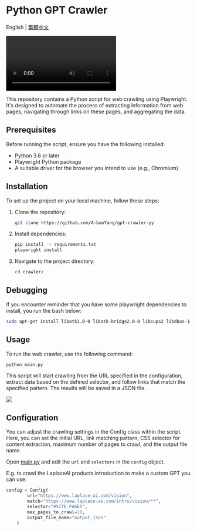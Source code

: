 # Python GPT Crawler
English | [繁體中文](README-zh.md)

<video controls>
  <source src="https://i.imgur.com/3MCopuM.mp4" type="video/mp4">
</video>

This repository contains a Python script for web crawling using Playwright. It's designed to automate the process of extracting information from web pages, navigating through links on these pages, and aggregating the data.

## Prerequisites

Before running the script, ensure you have the following installed:
- Python 3.6 or later
- Playwright Python package
- A suitable driver for the browser you intend to use (e.g., Chromium)

## Installation

To set up the project on your local machine, follow these steps:

1. Clone the repository:
   ```bash
   git clone https://github.com/A-baoYang/gpt-crawler-py
   ```
2. Install dependencies:
   ```bash
   pip install -r requirements.txt
   playwright install
   ```
3. Navigate to the project directory:
   ```bash
   cd crawler/
   ```

## Debugging
If you encounter reminder that you have some playwright dependencies to install, you run the bash below:
```bash
sudo apt-get install libatk1.0-0 libatk-bridge2.0-0 libcups2 libdbus-1-3 libxkbcommon0 libatspi2.0-0 libxcomposite1 libxrandr2 libgbm1 libasound2
```

## Usage
To run the web crawler, use the following command:
```bash
python main.py
```
This script will start crawling from the URL specified in the configuration, extract data based on the defined selector, and follow links that match the specified pattern. The results will be saved in a JSON file.

![](https://i.imgur.com/4tLHFAo.png)

## Configuration
You can adjust the crawling settings in the Config class within the script. Here, you can set the initial URL, link matching pattern, CSS selector for content extraction, maximum number of pages to crawl, and the output file name.

Open [main.py](crawler/main.py) and edit the `url` and `selectors` in the `config` object.

E.g. to crawl the LaplaceAI products introduction to make a custom GPT you can use:

```python
config = Config(
        url="https://www.laplace-ai.com/vision",
        match="https://www.laplace-ai.com/intro/vision/**",
        selector="#SITE_PAGES",
        max_pages_to_crawl=10,
        output_file_name="output.json"
    )
```
